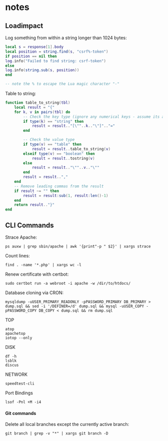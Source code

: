 # notes

## Loadimpact

Log something from within a string longer than 1024 bytes:

```Lua
local s = response[1].body
local position = string.find(s, "csrf%-token")
if position == nil then
log.info("Failed to find string: csrf-token")
else
log.info(string.sub(s, position))
end

-- note the % to escape the Lua magic character "-"
```

Table to string:

```Lua
function table_to_string(tbl)
    local result = "{"
    for k, v in pairs(tbl) do
        -- Check the key type (ignore any numerical keys - assume its an array)
        if type(k) == "string" then
            result = result.."[\""..k.."\"]".."="
        end

        -- Check the value type
        if type(v) == "table" then
            result = result..table_to_string(v)
        elseif type(v) == "boolean" then
            result = result..tostring(v)
        else
            result = result.."\""..v.."\""
        end
        result = result..","
    end
    -- Remove leading commas from the result
    if result ~= "" then
        result = result:sub(1, result:len()-1)
    end
    return result.."}"
end
```

## CLI Commands

Strace Apache:

```CLI
ps auxw | grep sbin/apache | awk '{print"-p " $2}' | xargs strace
```

Count lines:

```CLI
find . -name '*.php' | xargs wc -l
```

Renew certificate with certbot:

```CLI
sudo certbot run -a webroot -i apache -w /dir/to/htdocs/
```

Database cloning via CRON:

```CLI
mysqldump -uUSER_PRIMARY_READONLY -pPASSWORD_PRIMARY DB_PRIMARY > dump.sql && sed -i '/DEFINER=/d' dump.sql && mysql -uUSER_COPY -pPASSWORD_COPY DB_COPY < dump.sql && rm dump.sql
```

TOP

```CLI
atop
apachetop
iotop --only
```

DISK

```CLI
df -h
lsblk
discus
```

NETWORK

```CLI
speedtest-cli
```

Port Bindings

```CLI
lsof -Pnl +M -i4
```

#### Git commands

Delete all local branches except the currently active branch:

```CLI
git branch | grep -v "*" | xargs git branch -D
```
